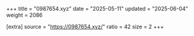 +++
title = "0987654.xyz"
date = "2025-05-11"
updated = "2025-06-04"
weight = 2086

[extra]
source = "https://0987654.xyz/"
ratio = 42
size = 2
+++
